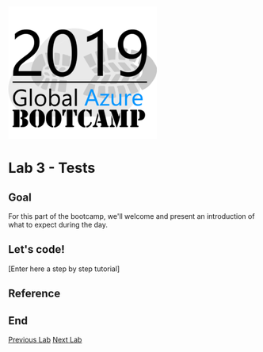 ![gablogo][gablogo]

# Lab 3 - Tests

## Goal

For this part of the bootcamp, we'll welcome and present an introduction of what to expect during the day.

## Let's code!

[Enter here a step by step tutorial]


## Reference

## End
[Previous Lab](../Lab2/README.md)
[Next Lab](../Lab4/README.md)

[gablogo]: ../medias/GlobalAzureBootcamp2019.png "Global Azure Bootcamp 2019"